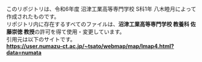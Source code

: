 このリポジトリは、令和6年度 沼津工業高等専門学校 S科1年 八木睦月によって作成されたものです。<br />
リポジトリ内に存在するすべてのファイルは、<strong>沼津工業高等専門学校 教養科 佐藤崇徳 教授</strong>の許可を得て使用・変更しています。<br />
引用元は以下のサイトです。<br />
<a href="https://user.numazu-ct.ac.jp/~tsato/webmap/map/lmap4.html?data=numata"><strong>https://user.numazu-ct.ac.jp/~tsato/webmap/map/lmap4.html?data=numata</strong></a><br />
